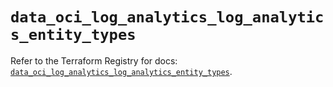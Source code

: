 # `data_oci_log_analytics_log_analytics_entity_types`

Refer to the Terraform Registry for docs: [`data_oci_log_analytics_log_analytics_entity_types`](https://registry.terraform.io/providers/hashicorp/oci/7.19.0/docs/data-sources/log_analytics_log_analytics_entity_types).
